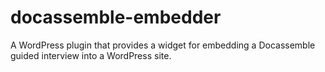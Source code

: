 # docassemble-embedder

A WordPress plugin that provides a widget for embedding a Docassemble
guided interview into a WordPress site.
